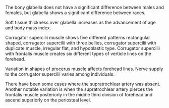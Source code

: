 The bony glabella does not have a significant difference between males and females, but glabella shows a significant difference between races.

Soft tissue thickness over glabella increases as the advancement of age and body mass index.

Corrugator supercilii muscle shows five different patterns rectangular shaped, corrugator supercilii with three bellies, corrugator supercilii with duplicate muscle, irregular flat, and hypoblastic type. Corrugator supercilii with frontalis muscle creates six different types of verticle lines on the forehead.

Variation in shapes of procerus muscle affects forehead lines. Nerve supply to the corrugator supercilii varies among individuals.

There have been some cases where the supratrochlear artery was absent. Another notable variation is when the supratrochlear artery pierces the frontalis muscle posteriorly in the middle third division of forehead and ascend superiorly on the periosteal level.